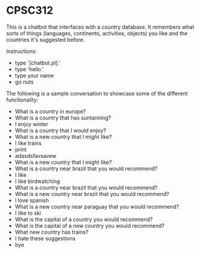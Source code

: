 # CPSC312
This is a chatbot that interfaces with a country database. It remembers what sorts of things (languages, continents, activities, objects) you like and the countries it's suggested before.

Instructions:
- type '[chatbot.pl].'
- type 'hello.'
- type your name
- go nuts

The following is a sample conversation to showcase some of the different functionality:
- What is a country in europe?
- What is a country that has suntanning?
- I enjoy winter
- What is a country that I would enjoy?
- What is a new country that I might like?
- I like trains
- print
- adasdsfavsavew
- What is a new country that I might like?
- What is a country near brazil that you would recommend?
- I like
- I like birdwatching
- What is a country near brazil that you would recommend?
- What is a new country near brazil that you would recommend?
- I love spanish
- What is a new country near paraguay that you would recommend?
- I like to ski
- What is the capital of a country you would recommend?
- What is the capital of a new country you would recommend?
- What new country has trains?
- I hate these suggestions
- bye
